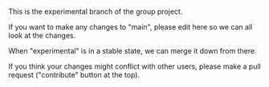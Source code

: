 This is the experimental branch of the group project.

If you want to make any changes to "main", please edit here so we can all look at the changes.

When "experimental" is in a stable state, we can merge it down from there.

If you think your changes might conflict with other users, please make a pull request ("contribute" button at the top).
